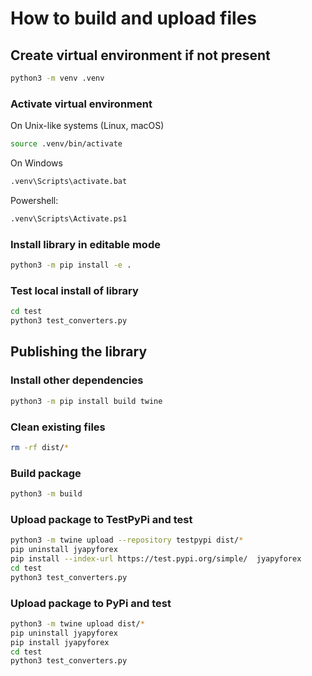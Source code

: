 # How to build and upload files

## Create virtual environment if not present
```bash
python3 -m venv .venv
```

### Activate virtual environment
On Unix-like systems (Linux, macOS)
```bash
source .venv/bin/activate
```

On Windows
```bash
.venv\Scripts\activate.bat
```
Powershell:
```bash
.venv\Scripts\Activate.ps1
```

### Install library in editable mode
```bash
python3 -m pip install -e .
```

### Test local install of library
```bash
cd test
python3 test_converters.py
```

## Publishing the library

### Install other dependencies
```bash
python3 -m pip install build twine
```

### Clean existing files
```bash
rm -rf dist/*
```

### Build package
```bash
python3 -m build
```

### Upload package to TestPyPi and test

```bash
python3 -m twine upload --repository testpypi dist/*
pip uninstall jyapyforex
pip install --index-url https://test.pypi.org/simple/  jyapyforex
cd test
python3 test_converters.py
```

### Upload package to PyPi and test

```bash
python3 -m twine upload dist/*
pip uninstall jyapyforex
pip install jyapyforex
cd test
python3 test_converters.py
```